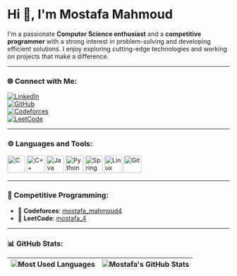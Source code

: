 # Hi 👋, I'm Mostafa Mahmoud

I'm a passionate **Computer Science enthusiast** and a **competitive programmer** with a strong interest in problem-solving and developing efficient solutions. I enjoy exploring cutting-edge technologies and working on projects that make a difference. 

---

### 🌐 Connect with Me:
[![LinkedIn](https://img.shields.io/badge/-LinkedIn-0077B5?style=flat&logo=linkedin&logoColor=white)](https://www.linkedin.com/in/mostafa-mahmoud-063073266/)  
[![GitHub](https://img.shields.io/badge/-GitHub-181717?style=flat&logo=github&logoColor=white)](https://github.com/mode4a)  
[![Codeforces](https://img.shields.io/badge/-Codeforces-FE7A16?style=flat&logo=codeforces&logoColor=white)](https://codeforces.com/profile/mostafa_mahmoud4)  
[![LeetCode](https://img.shields.io/badge/-LeetCode-FFA116?style=flat&logo=leetcode&logoColor=black)](https://leetcode.com/u/mostafa_4/)

---

### ⚙️ Languages and Tools:
<p>
  <img src="https://cdn.jsdelivr.net/gh/devicons/devicon/icons/c/c-original.svg" alt="C" width="40" height="40"/>
  <img src="https://cdn.jsdelivr.net/gh/devicons/devicon/icons/cplusplus/cplusplus-original.svg" alt="C++" width="40" height="40"/>
  <img src="https://cdn.jsdelivr.net/gh/devicons/devicon/icons/java/java-original.svg" alt="Java" width="40" height="40"/>
  <img src="https://cdn.jsdelivr.net/gh/devicons/devicon/icons/python/python-original.svg" alt="Python" width="40" height="40"/>
  <img src="https://cdn.jsdelivr.net/gh/devicons/devicon/icons/spring/spring-original-wordmark.svg" alt="Spring" width="40" height="40"/>
  <img src="https://cdn.jsdelivr.net/gh/devicons/devicon/icons/linux/linux-original.svg" alt="Linux" width="40" height="40"/>
  <img src="https://cdn.jsdelivr.net/gh/devicons/devicon/icons/git/git-original.svg" alt="Git" width="40" height="40"/>
</p>

---

### 🎯 Competitive Programming:
- 🌟 **Codeforces**: [mostafa_mahmoud4](https://codeforces.com/profile/mostafa_mahmoud4)  
- 🧩 **LeetCode**: [mostafa_4](https://leetcode.com/u/mostafa_4/)  

---

### 📊 GitHub Stats:
| ![Most Used Languages](https://github-readme-stats.vercel.app/api/top-langs/?username=mode4a&layout=compact&theme=dark&hide_border=true&langs_count=8) | ![Mostafa's GitHub Stats](https://github-readme-stats.vercel.app/api?username=mode4a&show_icons=true&theme=dark&hide_border=true) |
|:---:|:---:|


